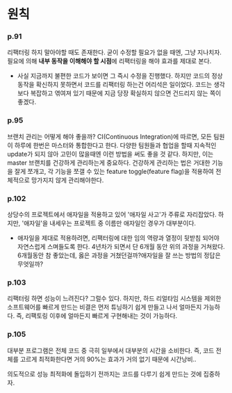 # 원칙

### p.91
리팩터링 하지 말아야할 때도 존재한다.
굳이 수정할 필요가 없을 때엔, 그냥 지나치자.
필요에 의해 **내부 동작을 이해해야 할 시점**에 리팩터링을 해야 효과를 제대로 본다.
- 사실 지금까지 불편한 코드가 보이면 그 즉시 수정을 진행했다.
하지만 코드의 정상동작을 확신하지 못하면서 코드를 리팩터링 하는건 어리석은 일이었다.
코드는 생각보다 복잡하고 엮여져 있기 때문에
지금 당장 확실하지 않으면 건드리지 않는 쪽이 좋겠다.

### p.95
브랜치 관리는 어떻게 해야 좋을까?
CI(Continuous Integration)에 따르면, 모든 팀원이 하루에 한번은 마스터와 통합한다고 한다.
다양한 팀원들과 협업을 할때 지속적인 update가 되지 않아 고민이 많을때엔 이런 방법을 써도 좋을 것 같다.
하지만, 이는 master 브랜치를 건강하게 관리하는게 중요하다.
건강하게 관리하는 법은 거대한 기능을 잘게 쪼개고, 각 기능을 쪼갤 수 있는 feature toggle(feature flag)을 적용하여 전체적으로 망가지지 않게 관리해야한다.


### p.102
상당수의 프로젝트에서 애자일을 적용하고 있어 '애자일 사고'가 주류로 자리잡았다.
하지만, '애자일'을 내세우는 프로젝트 중 이름만 애자일인 경우가 대부분이다.
- 애자일을 제대로 적용하려면, 리팩터링에 대한 임의 역량과 열정이 뒷받침 되어야 자연스럽게 스며들도록 한다.
4년차가 되면서 단 6개월 동안 위의 과정을 거쳐왔다. 6개월동안 참 좋았는데, 옳은 과정을 거쳤던걸까?애자일을 잘 쓰는 방법의 정답은 무엇일까?


### p.103
리팩터링 하면 성능이 느려진다? 그럴수 있다.
하지만, 하드 리얼타임 시스템을 제외한 소프트웨어를 빠르게 만드는 비결은
먼저 튜닝하기 쉽게 만들고 나서 얼마든지 가능하다.
즉, 리팩토링 이후에 얼마든지 빠르게 구현해내는 것이 가능하다.


### p.105
대부분 프로그램은 전체 코드 중 극히 일부에서 대부분의 시간을 소비한다.
즉, 코드 전체를 고르게 최적화한다면 거의 90%는 효과가 거의 없기 때문에 시간낭비..

의도적으로 성능 최적화에 돌입하기 전까지는 코드를 다루기 쉽게 만드는 것에 집중하자.
